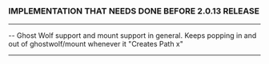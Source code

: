 ### **IMPLEMENTATION THAT NEEDS DONE BEFORE 2.0.13 RELEASE** ###

---

-- Ghost Wolf support and mount support in general. Keeps popping in and out of ghostwolf/mount whenever it "Creates Path x"


---
